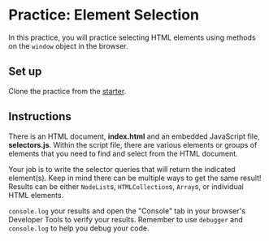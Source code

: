# Practice: Element Selection

In this practice, you will practice selecting HTML elements using methods on the
`window` object in the browser.

## Set up

Clone the practice from the [starter].

## Instructions

There is an HTML document, __index.html__ and an embedded JavaScript file,
__selectors.js__. Within the script file, there are various elements or
groups of elements that you need to find and select from the HTML document.

Your job is to write the selector queries that will return the indicated
element(s). Keep in mind there can be multiple ways to get the same result!
Results can be either `NodeList`s, `HTMLCollection`s, `Array`s, or individual
HTML elements.

`console.log` your results and open the "Console" tab in your browser's
Developer Tools to verify your results. Remember to use `debugger` and
`console.log` to help you debug your code.

[starter]: https://github.com/appacademy/practice-for-week-09-element-selection
